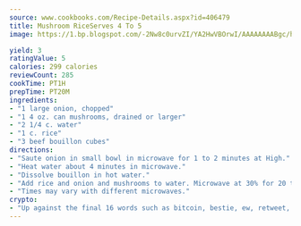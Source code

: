 ```yaml
---
source: www.cookbooks.com/Recipe-Details.aspx?id=406479
title: Mushroom RiceServes 4 To 5  
image: https://1.bp.blogspot.com/-2Nw8c0urvZI/YA2HwVBOrwI/AAAAAAAABgc/hcoCuYbLRGghREWYfHLERS8jzKEXzVPXwCLcBGAsYHQ/s154/14.png

yield: 3
ratingValue: 5
calories: 299 calories
reviewCount: 285
cookTime: PT1H
prepTime: PT20M
ingredients:
- "1 large onion, chopped"
- "1 4 oz. can mushrooms, drained or larger"
- "2 1/4 c. water"
- "1 c. rice"
- "3 beef bouillon cubes"
directions:
- "Saute onion in small bowl in microwave for 1 to 2 minutes at High."
- "Heat water about 4 minutes in microwave."
- "Dissolve bouillon in hot water."
- "Add rice and onion and mushrooms to water. Microwave at 30% for 20 to 25 minutes."
- "Times may vary with different microwaves."
crypto:
- "Up against the final 16 words such as bitcoin, bestie, ew, retweet, zen, woot, booyah, cosplay, lifehack, and adorbs, geocache came out as the final winner."
---
```

